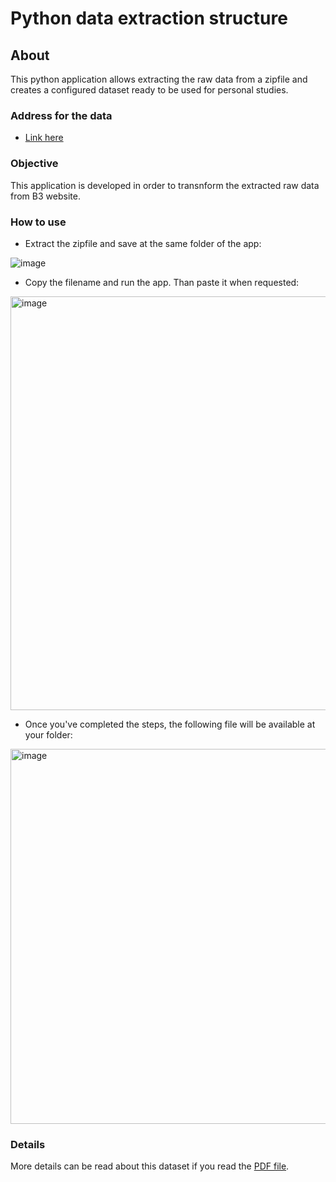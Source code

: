 # Python data extraction structure

## About

This python application allows extracting the raw data from a zipfile and creates a configured dataset ready to be used for personal studies. 

### Address for the data

* [Link here](https://www.b3.com.br/pt_br/market-data-e-indices/servicos-de-dados/market-data/historico/mercado-a-vista/cotacoes-historicas/)

### Objective

This application is developed in order to transnform the extracted raw data from B3 website.

### How to use

* Extract the zipfile and save at the same folder of the app:

![image](https://user-images.githubusercontent.com/120825682/218124451-ffecea5c-6e56-4709-8287-d56e355f466c.png)

* Copy the filename and run the app. Than paste it when requested: 

<img width="662" alt="image" src="https://user-images.githubusercontent.com/120825682/218125111-b1da0a8f-d991-4dbd-b19e-b776af68cc52.png">

* Once you've completed the steps, the following file will be available at your folder:

<img width="600" alt="image" src="https://user-images.githubusercontent.com/120825682/218125431-134e8975-5299-412e-a777-9f307b12a7eb.png">

### Details

More details can be read about this dataset if you read the [PDF file](https://www.b3.com.br/pt_br/market-data-e-indices/servicos-de-dados/market-data/historico/mercado-a-vista/cotacoes-historicas/#panel2a).  


